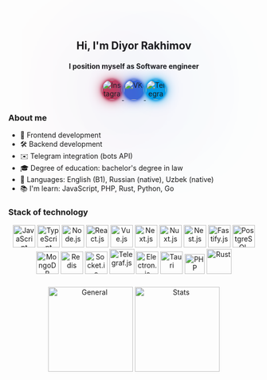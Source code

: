 <div id="header" align="center">
    <h2>Hi, I'm Diyor Rakhimov</h2>
    <h4>I position myself as Software engineer</h4>
</div>

<div align="center">
    <a href="https://www.instagram.com/rakhmight">
        <img
        style="box-shadow: 0 0 5px #c53b5a, 0 0 25px #c53b5a, 0 0 5px #c53b5a, 0 0 10px #c53b5a, 0 0 200px #c53b5a; width: 40px; background-color: #c53b5a; border-radius: 100px;"
        src="https://cdn-icons-png.flaticon.com/512/4494/4494468.png"
        alt="Instagram"
        />
    </a>
    <a href="https://vk.com/rakhmight">
        <img
        style="box-shadow: 0 0 5px #4065d6, 0 0 25px #4065d6, 0 0 5px #4065d6, 0 0 10px #4065d6, 0 0 200px #4065d6; width: 40px; background-color: #4065d6; border-radius: 100px;"
        src="https://cdn-icons-png.flaticon.com/512/4494/4494490.png"
        alt="VK"
        />
    </a>
    <a href="https://t.me/rakhimov_diyor">
        <img
        style="box-shadow: 0 0 5px #039be5, 0 0 25px #039be5, 0 0 5px #039be5, 0 0 10px #039be5, 0 0 200px #039be5; width: 40px; background-color: #039be5; border-radius: 100px;"
        src="https://cdn-icons-png.flaticon.com/512/2111/2111710.png"
        alt="Telegram"
        />
    </a>
</div>

### About me
- 🎨 Frontend development
- 🛠 Backend development
- ✉️ Telegram integration (bots API)
- 🎓 Degree of education: bachelor's degree in law
- 💬 Languages: English (B1), Russian (native), Uzbek (native)
- 📚 I'm learn: JavaScript, PHP, Rust, Python, Go

### Stack of technology
<div align="center">
    <img
    style="height: 45px;"
    src="https://cdn-icons-png.flaticon.com/512/5968/5968292.png"
    alt="JavaScript"
    />
    <img
    style="height: 45px;"
    src="https://cdn-icons-png.flaticon.com/512/5968/5968381.png"
    alt="TypeScript"
    />
    <img
    style="height: 45px;"
    src="https://static-00.iconduck.com/assets.00/node-js-icon-454x512-nztofx17.png"
    alt="Node.js"
    />
    <img
    style="height: 45px;"
    src="https://upload.wikimedia.org/wikipedia/commons/thumb/a/a7/React-icon.svg/1200px-React-icon.svg.png"
    alt="React.js"
    />
    <img
    style="height: 45px;"
    src="https://upload.wikimedia.org/wikipedia/commons/thumb/9/95/Vue.js_Logo_2.svg/1200px-Vue.js_Logo_2.svg.png"
    alt="Vue.js"
    />
    <img
    style="height: 45px;"
    src="https://static-00.iconduck.com/assets.00/next-js-icon-2048x2048-5dqjgeku.png"
    alt="Next.js"
    />
    <img
    style="height: 45px;"
    src="https://www.inkoop.io/static/3fd155c993893819981d0b9fa56b5057/b7804/logo.png"
    alt="Nuxt.js"
    />
    <img
    style="height: 45px;"
    src="https://upload.wikimedia.org/wikipedia/commons/a/a8/NestJS.svg"
    alt="Nest.js"
    />
    <img
    style="height: 45px;"
    src="https://seeklogo.com/images/F/fastify-logo-4FA5E177B6-seeklogo.com.png"
    alt="Fastify.js"
    />
    <img
    style="height: 45px;"
    src="https://upload.wikimedia.org/wikipedia/commons/thumb/2/29/Postgresql_elephant.svg/1200px-Postgresql_elephant.svg.png"
    alt="PostgreSQL"
    />
    <img
    style="height: 45px;"
    src="https://miro.medium.com/v2/resize:fit:512/1*doAg1_fMQKWFoub-6gwUiQ.png"
    alt="MongoDB"
    />
    <img
    style="height: 45px;"
    src="https://www.stackery.io/assets/images/posts/redis-cache-cluster-support/featured.svg"
    alt="Redis"
    />
    <img
    style="width: 45px;"
    src="https://upload.wikimedia.org/wikipedia/commons/thumb/9/96/Socket-io.svg/1200px-Socket-io.svg.png"
    alt="Socket.io"
    />
    <img
    style="height: 50px;"
    src="https://avatars.githubusercontent.com/u/18504346?s=280&v=4"
    alt="Telegraf.js"
    />
    <img
    style="height: 45px;"
    src="https://upload.wikimedia.org/wikipedia/commons/thumb/9/91/Electron_Software_Framework_Logo.svg/1200px-Electron_Software_Framework_Logo.svg.png"
    alt="Electron.js"
    />
    <img
    style="height: 45px;"
    src="https://raw.githubusercontent.com/tauri-apps/tauri/HEAD/app-icon.png"
    alt="Tauri"
    />
    <img
    style="height: 40px;"
    src="https://upload.wikimedia.org/wikipedia/commons/thumb/2/27/PHP-logo.svg/1200px-PHP-logo.svg.png"
    alt="PHP"
    />
    <img
    style="height: 50px;"
    src="https://upload.wikimedia.org/wikipedia/commons/thumb/d/d5/Rust_programming_language_black_logo.svg/1200px-Rust_programming_language_black_logo.svg.png"
    alt="Rust"
    />
</div>

###

<div align="center">
    <img
    style="height: 170px"
    src="http://github-profile-summary-cards.vercel.app/api/cards/profile-details?username=rakhmight&theme=github_dark"
    alt="General"
    />
    <img
    style="height: 170px"
    src="http://github-profile-summary-cards.vercel.app/api/cards/stats?username=rakhmight&theme=github_dark"
    alt="Stats"
    />
</div>
